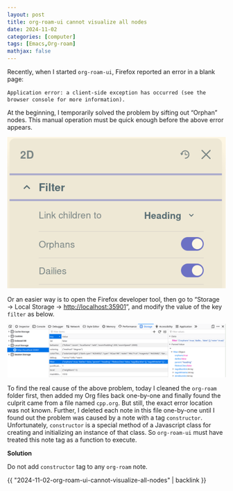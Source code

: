 ```yaml
---
layout: post
title: org-roam-ui cannot visualize all nodes
date: 2024-11-02
categories: [computer]
tags: [Emacs,Org-roam]
mathjax: false
---
```


Recently, when I started `org-roam-ui`, Firefox reported an error in a blank page:

```text
Application error: a client-side exception has occurred (see the browser console for more information).
```

At the beginning, I temporarily solved the problem by sifting out &ldquo;Orphan&rdquo; nodes. This manual operation must be quick enough before the above error appears.

![img](/figures/2024-09-12_12-10-24-enable-org-roam-ui-orphans-filter.png)

Or an easier way is to open the Firefox developer tool, then go to &ldquo;Storage → Local Storage → <http://localhost:35901>&rdquo;, and modify the value of the key `filter` as below.

![img](/figures/2024-09-22_10-10-51-org-roam-ui-filter-orphans.png)

To find the real cause of the above problem, today I cleaned the `org-roam` folder first, then added my Org files back one-by-one and finally found the culprit came from a file named `cpp.org`. But still, the exact error location was not known. Further, I deleted each note in this file one-by-one until I found out the problem was caused by a note with a tag `constructor`. Unfortunately, `constructor` is a special method of a Javascript class for creating and initializing an instance of that class. So `org-roam-ui` must have treated this note tag as a function to execute.

**Solution**

Do not add `constructor` tag to any `org-roam` note.

{{ "2024-11-02-org-roam-ui-cannot-visualize-all-nodes" | backlink }}

